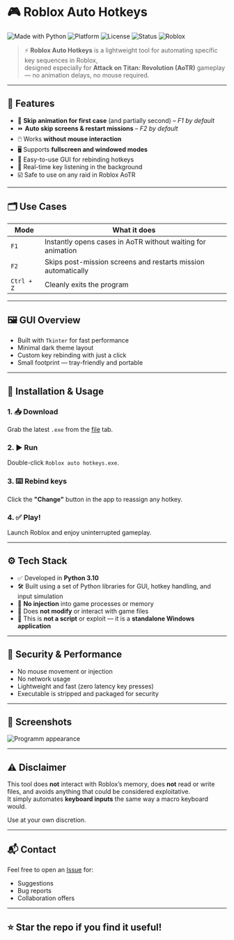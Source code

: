 # 🎮 Roblox Auto Hotkeys

![Made with Python](https://img.shields.io/badge/Python-3.10-blue?logo=python)
![Platform](https://img.shields.io/badge/Platform-Windows-lightgrey?logo=windows)
![License](https://img.shields.io/badge/License-Free-lightgreen)
![Status](https://img.shields.io/badge/Status-Stable-green)
![Roblox](https://img.shields.io/badge/Game-AoTR-red)

> ⚡ **Roblox Auto Hotkeys** is a lightweight tool for automating specific key sequences in Roblox,  
> designed especially for **Attack on Titan: Revolution (AoTR)** gameplay — no animation delays, no mouse required.

---

## 🧩 Features

- 🎯 **Skip animation for first case** (and partially second) – *F1 by default*
- ⏩ **Auto skip screens & restart missions** – *F2 by default*
- 🖱️ Works **without mouse interaction**
- 🖥️ Supports **fullscreen and windowed modes**
- 🧠 Easy-to-use GUI for rebinding hotkeys
- 🔄 Real-time key listening in the background
- ☑️ Safe to use on any raid in Roblox AoTR

---

## 🗂️ Use Cases

| Mode            | What it does                                                  |
|-----------------|---------------------------------------------------------------|
| `F1`            | Instantly opens cases in AoTR without waiting for animation   |
| `F2`            | Skips post-mission screens and restarts mission automatically |
| `Ctrl + Z`      | Cleanly exits the program                                     |

---

## 🖼️ GUI Overview

- Built with `Tkinter` for fast performance
- Minimal dark theme layout
- Custom key rebinding with just a click
- Small footprint — tray-friendly and portable

---

## 🚀 Installation & Usage

### 1. 📥 Download

Grab the latest `.exe` from the [file](https://github.com/Qidemoto/ANY-RAID-hotkeys-AoTR-Attack-on-Titan-Revolution/blob/1.0.0.1/Roblox%20auto%20hotkeys.exe) tab.

### 2. ▶️ Run

Double-click `Roblox auto hotkeys.exe`.

### 3. ⌨️ Rebind keys

Click the **"Change"** button in the app to reassign any hotkey.

### 4. ✅ Play!

Launch Roblox and enjoy uninterrupted gameplay.

---

## ⚙️ Tech Stack

- ✅ Developed in **Python 3.10**
- 🛠️ Built using a set of Python libraries for GUI, hotkey handling, and input simulation
- 🧩 **No injection** into game processes or memory
- 🧷 Does **not modify** or interact with game files
- 🚫 This is **not a script** or exploit — it is a **standalone Windows application** 

---

## 🔐 Security & Performance

- No mouse movement or injection
- No network usage
- Lightweight and fast (zero latency key presses)
- Executable is stripped and packaged for security

---

## 📸 Screenshots

![Programm appearance](https://github.com/Qidemoto/ANY-RAID-hotkeys-AoTR-Attack-on-Titan-Revolution/blob/main/programm_view.png)

---

## ⚠️ Disclaimer

This tool does **not** interact with Roblox’s memory, does **not** read or write files, and avoids anything that could be considered exploitative.  
It simply automates **keyboard inputs** the same way a macro keyboard would.

Use at your own discretion.

---

## 📬 Contact

Feel free to open an [Issue](https://github.com/Qidemoto/ANY-RAID-hotkeys-AoTR-Attack-on-Titan-Revolution/issues) for:

- Suggestions
- Bug reports
- Collaboration offers

---

## ⭐ Star the repo if you find it useful!
